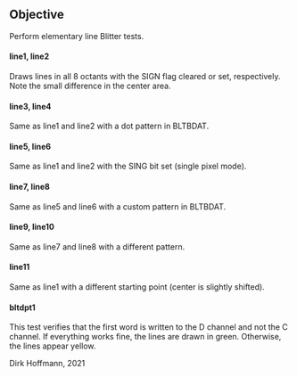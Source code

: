## Objective

Perform elementary line Blitter tests.

#### line1, line2

Draws lines in all 8 octants with the SIGN flag cleared or set, respectively. Note the small difference in the center area.

#### line3, line4

Same as line1 and line2 with a dot pattern in BLTBDAT.

#### line5, line6

Same as line1 and line2 with the SING bit set (single pixel mode).

#### line7, line8

Same as line5 and line6 with a custom pattern in BLTBDAT.

#### line9, line10

Same as line7 and line8 with a different pattern.

#### line11

Same as line1 with a different starting point (center is slightly shifted).

#### bltdpt1

This test verifies that the first word is written to the D channel and not the C channel. If everything works fine, the lines are drawn in green. Otherwise, the lines appear yellow.


Dirk Hoffmann, 2021
